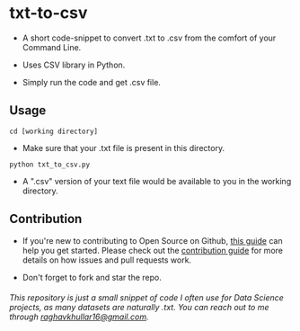 # txt-to-csv

* A short code-snippet to convert .txt to .csv from the comfort of your Command Line.

* Uses CSV library in Python.

* Simply run the code and get .csv file.

## Usage

```
cd [working directory]
```
* Make sure that your .txt file is present in this directory.

```
python txt_to_csv.py
```

* A ".csv" version of your text file would be available to you in the working directory.

## Contribution

* If you're new to contributing to Open Source on Github, [this guide](https://guides.github.com/activities/contributing-to-open-source/) can help you get started. Please check out the [contribution guide](https://gist.github.com/MarcDiethelm/7303312) for more details on how issues and pull requests work.

* Don't forget to fork and star the repo.

###### This repository is just a small snippet of code I often use for Data Science projects, as many datasets are naturally .txt. You can reach out to me through raghavkhullar16@gmail.com.
